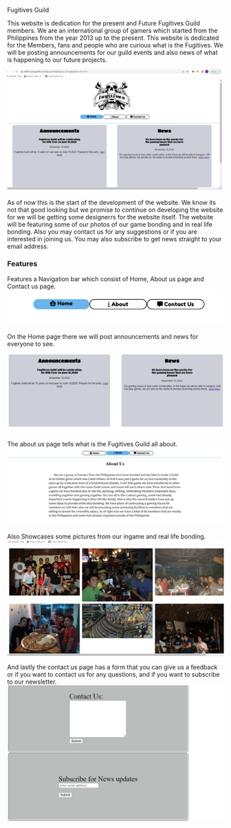 Fugitives Guild

This website is dedication for the present and Future Fugitives Guild members. We are an international group of gamers which started from the Philippines from the year 2013 up to the present. This website is dedicated for the Members, fans and people who are curious what is the Fugitives. We will be posting announcements for our guild events and also news of what is happening to our future projects.

<img src="docs/fugi.png">

As of now this is the start of the development of the website. We know its not that good looking but we promise to continue on developing the website for we will be getting some designerrs for the website itself. The website will be featuring some of our photos of our game bonding and in real life bonding. Also you may contact us for any suggestions or if you are interested in joining us. You may also subscribe to get news straight to your email address.

<h3>Features</h3>
Features a Navigation bar which consist of Home, About us page and Contact us page.  
<img src="docs/nav bar.png">

On the Home page there we will post announcements and news for everyone to see.

<img src="docs/home.png">

The about us page tells what is the Fugitives Guild all about. 
<img src="docs/about.png">

Also Showcases some pictures from our ingame and real life bonding.
<img src="docs/pics.png">

And lastly the contact us page has a form that you can give us a feedback or if you want to contact us for any questions, and if you want to subscribe to our newsletter. 
<img src="docs/contact.png">